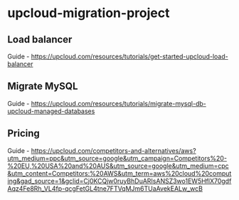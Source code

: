 # upcloud-migration-project

## Load balancer

Guide - https://upcloud.com/resources/tutorials/get-started-upcloud-load-balancer

## Migrate MySQL

Guide - https://upcloud.com/resources/tutorials/migrate-mysql-db-upcloud-managed-databases

## Pricing 

Guide - https://upcloud.com/competitors-and-alternatives/aws?utm_medium=ppc&utm_source=google&utm_campaign=Competitors%20-%20EU,%20USA%20and%20AUS&utm_source=google&utm_medium=cpc&utm_content=Competitors:%20AWS&utm_term=aws%20cloud%20computing&gad_source=1&gclid=Cj0KCQjw0ruyBhDuARIsANSZ3wo1EW5HflX70gdfAqz4Fe8Rh_VL4fp-qcgFetGL4tne7FTVqMJm6TUaAvekEALw_wcB
